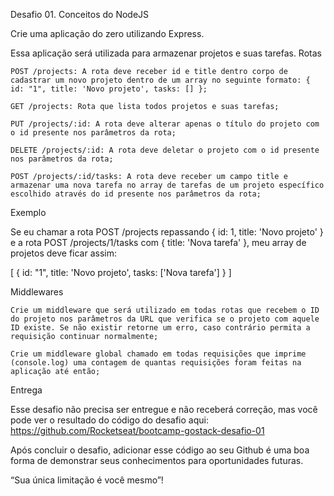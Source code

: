 Desafio 01. Conceitos do NodeJS

Crie uma aplicação do zero utilizando Express.

Essa aplicação será utilizada para armazenar projetos e suas tarefas.
Rotas

    POST /projects: A rota deve receber id e title dentro corpo de cadastrar um novo projeto dentro de um array no seguinte formato: { id: "1", title: 'Novo projeto', tasks: [] };

    GET /projects: Rota que lista todos projetos e suas tarefas;

    PUT /projects/:id: A rota deve alterar apenas o título do projeto com o id presente nos parâmetros da rota;

    DELETE /projects/:id: A rota deve deletar o projeto com o id presente nos parâmetros da rota;

    POST /projects/:id/tasks: A rota deve receber um campo title e armazenar uma nova tarefa no array de tarefas de um projeto específico escolhido através do id presente nos parâmetros da rota;

Exemplo

Se eu chamar a rota POST /projects repassando { id: 1, title: 'Novo projeto' } e a rota POST /projects/1/tasks com { title: 'Nova tarefa' }, meu array de projetos deve ficar assim:

[
  {
    id: "1",
    title: 'Novo projeto',
    tasks: ['Nova tarefa']
  }
]

Middlewares

    Crie um middleware que será utilizado em todas rotas que recebem o ID do projeto nos parâmetros da URL que verifica se o projeto com aquele ID existe. Se não existir retorne um erro, caso contrário permita a requisição continuar normalmente;

    Crie um middleware global chamado em todas requisições que imprime (console.log) uma contagem de quantas requisições foram feitas na aplicação até então;

Entrega

Esse desafio não precisa ser entregue e não receberá correção, mas você pode ver o resultado do código do desafio aqui: https://github.com/Rocketseat/bootcamp-gostack-desafio-01

Após concluir o desafio, adicionar esse código ao seu Github é uma boa forma de demonstrar seus conhecimentos para oportunidades futuras.

“Sua única limitação é você mesmo”!
